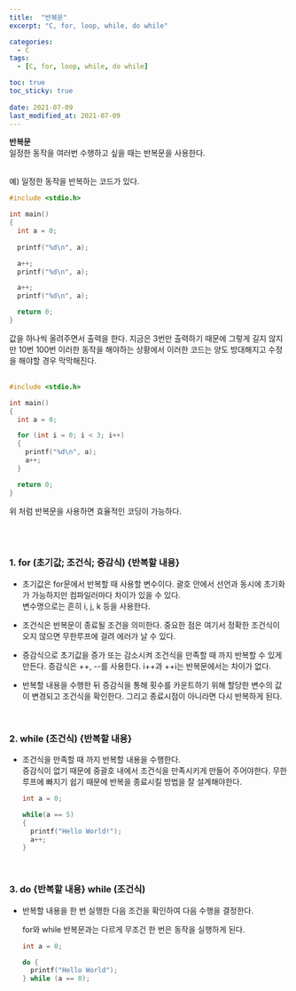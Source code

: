 ```yaml
---
title:  "반복문"
excerpt: "C, for, loop, while, do while"

categories:
  - C
tags:
  - [C, for, loop, while, do while]

toc: true
toc_sticky: true
 
date: 2021-07-09
last_modified_at: 2021-07-09
---  
```


**반복문**  <br/>
일정한 동작을 여러번 수행하고 싶을 때는 반복문을 사용한다.  
<br/>

예) 일정한 동작을 반복하는 코드가 있다.
``` C  
#include <stdio.h>

int main()
{
  int a = 0;
  
  printf("%d\n", a);

  a++;
  printf("%d\n", a);

  a++;
  printf("%d\n", a);

  return 0;
}
```  

값을 하나씩 올려주면서 출력을 한다. 지금은 3번만 출력하기 때문에 그렇게 길지 않지만 10번 100번 이러한 동작을 해야하는 상황에서 이러한 코드는 양도 방대해지고 수정을 해야할 경우 막막해진다.  
<br/>

```c
#include <stdio.h>

int main()
{
  int a = 0;

  for (int i = 0; i < 3; i++)
  {
    printf("%d\n", a);
    a++;
  }

  return 0;
}
```  

위 처럼 반복문을 사용하면 효율적인 코딩이 가능하다.

<br/><br/>    

### 1. for (초기값; 조건식; 증감식) {반복할 내용}
  * 초기값은 for문에서 반복할 때 사용할 변수이다.
    괄호 안에서 선언과 동시에 초기화가 가능하지만 컴파일러마다 차이가 있을 수 있다.  
    변수명으로는 흔히 i, j, k 등을 사용한다.
  
  * 조건식은 반복문이 종료될 조건을 의미한다. 중요한 점은 여기서 정확한 조건식이 오지 않으면 무한루프에 걸려 에러가 날 수 있다.  

  * 증감식으로 초기값을 증가 또는 감소시켜 조건식을 만족할 때 까지 반복할 수 있게 만든다. 증감식은 ++, --를 사용한다.  i++과 ++i는 반복문에서는 차이가 없다.

  * 반복할 내용을 수행한 뒤 증감식을 통해 횟수를 카운트하기 위해 할당한 변수의 값이 변경되고 조건식을 확인한다. 그리고 종료시점이 아니라면 다시 반복하게 된다.  

  <br/>

### 2. while (조건식) {반복할 내용}
  * 조건식을 만족할 때 까지 반복할 내용을 수행한다.  
    증감식이 없기 때문에 중괄호 내에서 조건식을 만족시키게 만들어 주어야한다. 무한루프에 빠지기 쉽기 때문에 반복을 종료시킬 방법을 잘 설계해야한다.

    ```C
    int a = 0;

    while(a == 5)
    {
      printf("Hello World!");
      a++;
    }
    ```  

    <br/>  

    
### 3. do {반복할 내용} while (조건식)  
  * 반복할 내용을 한 번 실행한 다음 조건을 확인하여 다음 수행을 결정한다.  
    
    for와 while 반복문과는 다르게 무조건 한 번은 동작을 실행하게 된다.  


    ``` c
    int a = 0;

    do {
      printf("Hello World");
    } while (a == 0);
    ```

  